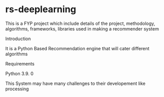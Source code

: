 # rs-deeplearning
This is a FYP project which include details of the project, methodology, algorithms, frameworks, libraries used in making a recommender system 

Introduction

It is a Python Based Recommendation engine that 
will cater different algorithms 

Requirements

Python 3.9. 0

This System may have many challenges to their developement like 
processing  


